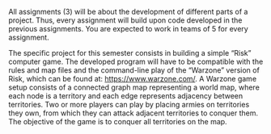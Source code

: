 All assignments (3) will be about the development of different parts of a project. Thus, every assignment will build upon code developed in the previous assignments. You are expected to work in teams of 5 for every assignment. 


The specific project for this semester consists in building a simple “Risk” computer game. The developed program will have to be compatible with the rules and map files and the command-line play of the “Warzone” version of Risk, which can be found at: https://www.warzone.com/. A Warzone game setup consists of a connected graph map representing a world map, where each node is a territory and each edge represents adjacency between territories. Two or more players can play by placing armies on territories they own, from which they can attack adjacent territories to conquer them. The objective of the game is to conquer all territories on the map.
